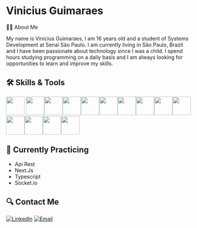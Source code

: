 # Vinicius Guimaraes

👨‍💻 About Me

My name is Vinicius Guimaraes, I am 16 years old and a student of Systems Development at Senai São Paulo. I am currently living in São Paulo, Brazil and I have been passionate about technology since I was a child. I spend hours studying programming on a daily basis and I am always looking for opportunities to learn and improve my skills.

## 🛠️ Skills & Tools
<img src="https://cdn.jsdelivr.net/gh/devicons/devicon/icons/mysql/mysql-original.svg" width="50" height="50" /> <img src="https://cdn.jsdelivr.net/gh/devicons/devicon/icons/firebase/firebase-plain.svg" width="50" height="50" /><img src="https://cdn.jsdelivr.net/gh/devicons/devicon/icons/javascript/javascript-original.svg" width="50" height="50" /><img src="https://cdn.jsdelivr.net/gh/devicons/devicon/icons/typescript/typescript-original.svg" width="50" height="50" /><img src="https://cdn.jsdelivr.net/gh/devicons/devicon/icons/php/php-original.svg" width="50" height="50" /><img src="https://cdn.jsdelivr.net/gh/devicons/devicon/icons/nodejs/nodejs-original.svg" width="50" height="50" /><img src="https://cdn.jsdelivr.net/gh/devicons/devicon/icons/express/express-original.svg" width="50" height="50" /><img src="https://cdn.jsdelivr.net/gh/devicons/devicon/icons/nestjs/nestjs-plain.svg" width="50" height="50" /><img src="https://cdn.jsdelivr.net/gh/devicons/devicon/icons/react/react-original.svg" width="50" height="50" /><img src="https://cdn.jsdelivr.net/gh/devicons/devicon/icons/nextjs/nextjs-original.svg" width="50" height="50" /><img src="https://cdn.jsdelivr.net/gh/devicons/devicon/icons/bootstrap/bootstrap-original.svg" width="50" height="50" /><img src="https://cdn.jsdelivr.net/gh/devicons/devicon/icons/sass/sass-original.svg" width="50" height="50" /><img src="https://cdn.jsdelivr.net/gh/devicons/devicon/icons/linux/linux-original.svg" width="50" height="50" /><img src="https://cdn.jsdelivr.net/gh/devicons/devicon/icons/socketio/socketio-original.svg" width="50" height="50"  />

## 🚀 Currently Practicing

- Api Rest
- Next.Js
- Typescript
- Socket.io

## 🔍 Contact Me

[![LinkedIn](https://img.shields.io/badge/-LinkedIn-blue?style=flat-square&logo=Linkedin&logoColor=white&link=https://www.linkedin.com/in/vinicius-guimar%C3%A3es-108483243/)](https://www.linkedin.com/in/vinicius-guimar%C3%A3es-108483243/)
[![Email](https://img.shields.io/badge/-Email-D14836?style=flat-square&logo=Gmail&logoColor=white&link=mailto:viniciusguimaraescarneiro@gmail.com)](mailto:viniciusguimaraescarneiro@gmail.com)
